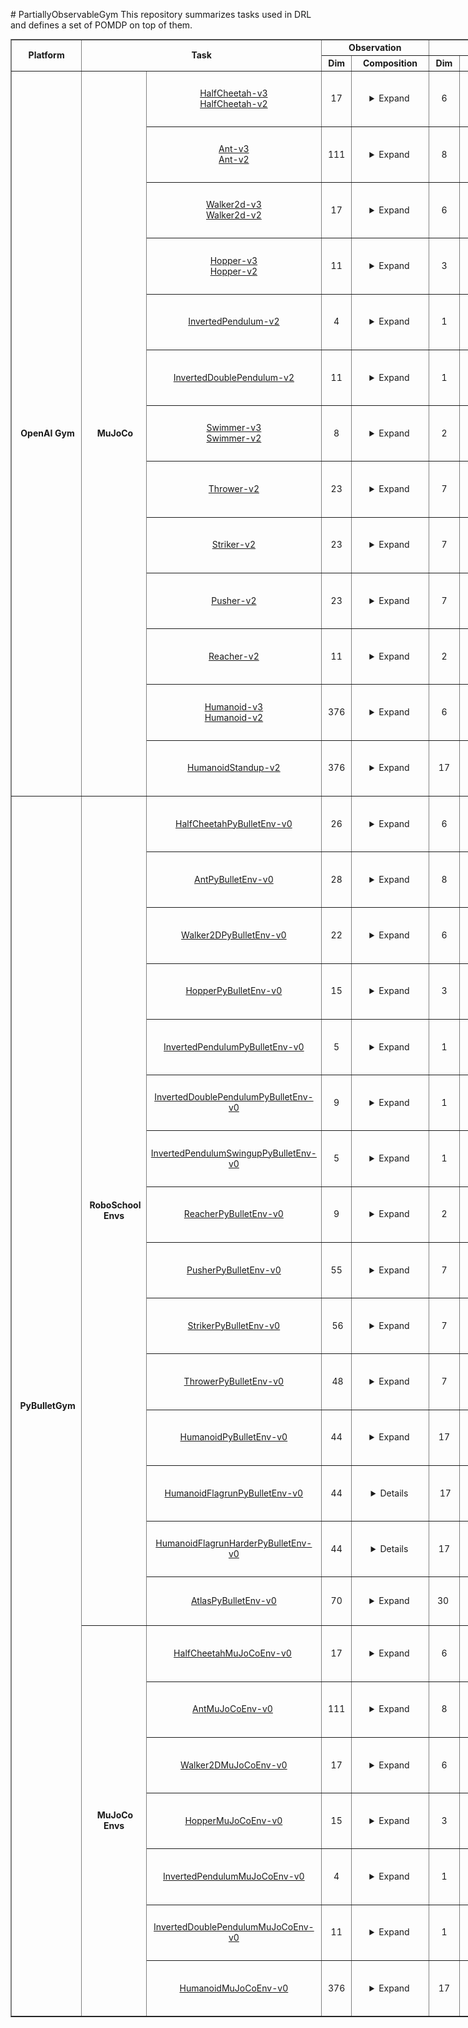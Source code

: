 <p># PartiallyObservableGym This repository summarizes tasks used in DRL and defines a set of POMDP on top of them.</p>

<div style="width:500px;text-align: center;">
<table style="width: 1000px;" border="black" cellspacing="0" cellpadding="0">
<tbody>
<tr style="height: 19px;">
<td style="text-align: center; height: 37px; width: 120px;" rowspan="2"><strong>Platform</strong></td>
<td style="text-align: center; height: 37px; width: 80px;" colspan="2" rowspan="2"><strong>Task</strong></td>
<td style="height: 19px; text-align: center; width: 260px;" colspan="2"><strong>Observation</strong></td>
<td style="height: 19px; text-align: center; width: 259px;" colspan="2"><strong>Action</strong></td>
<td style="height: 37px; text-align: center; width: 69px;" rowspan="2"><strong>Reward</strong></td>
<td style="height: 37px; text-align: center; width: 200px;" colspan="1" rowspan="2"><strong>Image</strong></td>
</tr>
<tr style="height: 18px;">
<td style="height: 18px; text-align: center; width: 60px;"><strong>Dim</strong></td>
<td style="height: 18px; text-align: center; width: 200px;" rowspan="1"><strong>Composition</strong></td>
<td style="height: 18px; text-align: center; width: 60px;"><strong>Dim</strong></td>
<td style="height: 18px; text-align: center; width: 200px;" rowspan="1"><strong>Composition</strong></td>
</tr>
<tr style="height: 62px;">
<td style="height: 978.4px; width: 120px; text-align: center;" rowspan="13">&nbsp;<strong>OpenAI Gym</strong></td>
<td style="height: 978.4px; width: 100px; text-align: center;" rowspan="13">&nbsp;<strong>MuJoCo</strong></td>
<td style="height: 50px; width: 50px;"><a href="https://github.com/openai/gym/blob/master/gym/envs/mujoco/half_cheetah_v3.py" target="_blank" rel="noopener">HalfCheetah-v3</a><br /> <a href="https://github.com/openai/gym/blob/master/gym/envs/mujoco/half_cheetah.py" target="_blank" rel="noopener">HalfCheetah-v2</a></td>
<td style="text-align: center; height: 60px; width: 60px;">17</td>
<td style="height: 60px; padding-left: 5px; width: 200px;"><details><summary>Expand</summary>
<ul>
<li>Position: 1-8 (d=8)</li>
<li>Velocity: 9-17 (d=9)</li>
</ul>
</details></td>
<td style="text-align: center; height: 60px; width: 69.5px;">6</td>
<td style="height: 60px; padding-left: 5px; width: 189.5px;"><details><summary>Expand</summary></details></td>
<td style="height: 60px; width: 69px;">&nbsp;</td>
<td style="text-align: center; height: 60px; width: 141px;"><img src="images/OpenAIGym/MuJoCo/HalfCheetah-v2.PNG" alt="" width="80" height="80" /></td>
</tr>
<tr style="height: 58.4px;">
<td style="height: 50px; width: 50px;"><a href="https://github.com/openai/gym/blob/master/gym/envs/mujoco/ant_v3.py" target="_blank" rel="noopener">Ant-v3</a><br /><a href="https://github.com/openai/gym/blob/master/gym/envs/mujoco/ant.py" target="_blank" rel="noopener">Ant-v2</a></td>
<td style="text-align: center; height: 60px; width: 60px;">111</td>
<td style="height: 60px; padding-left: 5px; width: 200px;"><details><summary>Expand</summary>
<ul>
<li>position: 1-13 (d=13)</li>
<li>velocity: 14-27 (d=14)</li>
<li>cfrc_ext: 28-111 (d=64)</li>
</ul>
</details></td>
<td style="text-align: center; height: 60px; width: 69.5px;">8</td>
<td style="height: 60px; padding-left: 5px; width: 189.5px;"><details><summary>Expand</summary></details></td>
<td style="height: 60px; width: 69px;">&nbsp;</td>
<td style="text-align: center; height: 60px; width: 141px;"><img src="images/OpenAIGym/MuJoCo/Ant-v2.PNG" alt="" width="80" height="80" /></td>
</tr>
<tr style="height: 78px;">
<td style="height: 50px; width: 50px;"><a href="https://github.com/openai/gym/blob/master/gym/envs/mujoco/walker2d_v3.py" target="_blank" rel="noopener">Walker2d-v3</a> <br /><a href="https://github.com/openai/gym/blob/master/gym/envs/mujoco/walker2d.py" target="_blank" rel="noopener">Walker2d-v2</a></td>
<td style="text-align: center; height: 60px; width: 60px;">17</td>
<td style="height: 60px; padding-left: 5px; width: 200px;"><details><summary>Expand</summary>
<ul>
<li>position: 1-8 (d=8)</li>
<li>velocity: 9-17 (d=9)</li>
</ul>
</details></td>
<td style="text-align: center; height: 60px; width: 69.5px;">6</td>
<td style="height: 60px; padding-left: 5px; width: 189.5px;"><details><summary>Expand</summary></details></td>
<td style="height: 60px; width: 69px;">&nbsp;</td>
<td style="text-align: center; height: 60px; width: 141px;"><img src="images/OpenAIGym/MuJoCo/Walker2d-v2.PNG" alt="" width="80" height="80" /></td>
</tr>
<tr style="height: 78px;">
<td style="height: 50px; width: 50px;"><a href="https://github.com/openai/gym/blob/master/gym/envs/mujoco/hopper_v3.py" target="_blank" rel="noopener">Hopper-v3</a><br /> <a href="http://localhost:8888/notebooks/Google%20Drive/git_repos/spinningup-new/spinup/algos/pytorch/lstm_ddpg/Untitled2.ipynb" target="_blank" rel="noopener">Hopper-v2</a></td>
<td style="text-align: center; height: 60px; width: 60px;">11</td>
<td style="height: 60px; padding-left: 5px; width: 200px;"><details><summary>Expand</summary>
<ul>
<li>position: 1-5 (d=5)</li>
<li>velocity: 6-11 (d=6)</li>
</ul>
</details></td>
<td style="text-align: center; height: 60px; width: 69.5px;">3</td>
<td style="height: 60px; padding-left: 5px; width: 189.5px;"><details><summary>Expand</summary></details></td>
<td style="height: 60px; width: 69px;">&nbsp;</td>
<td style="text-align: center; height: 60px; width: 141px;"><img src="images/OpenAIGym/MuJoCo/Hopper-v2.PNG" alt="" width="80" height="80" /></td>
</tr>
<tr style="height: 78px;">
<td style="height: 50px; width: 50px;"><a href="https://github.com/openai/gym/blob/master/gym/envs/mujoco/inverted_pendulum.py" target="_blank" rel="noopener">InvertedPendulum-v2</a></td>
<td style="text-align: center; height: 60px; width: 60px;">4</td>
<td style="height: 60px; padding-left: 5px; width: 200px;"><details><summary>Expand</summary>
<ul>
<li>position: 1-2 (d=2)</li>
<li>velocity: 3-4 (d=2)</li>
</ul>
</details></td>
<td style="text-align: center; height: 60px; width: 69.5px;">1</td>
<td style="height: 60px; padding-left: 5px; width: 189.5px;"><details><summary>Expand</summary></details></td>
<td style="height: 60px; width: 69px;">&nbsp;</td>
<td style="text-align: center; height: 60px; width: 141px;"><img src="images/OpenAIGym/MuJoCo/InvertedPendulum-v2.PNG" alt="" width="80" height="80" /></td>
</tr>
<tr style="height: 78px;">
<td style="height: 50px; width: 50px;"><a href="https://github.com/openai/gym/blob/master/gym/envs/mujoco/inverted_double_pendulum.py" target="_blank" rel="noopener">InvertedDoublePendulum-v2</a></td>
<td style="text-align: center; height: 60px; width: 60px;">11</td>
<td style="height: 60px; padding-left: 5px; width: 200px;"><details><summary>Expand</summary>
<ul>
<li>cart position: 1</li>
<li>link angles sin: 2-3</li>
<li>link angles cos: 4-5</li>
<li>link velocity: 6-8 (d=3)</li>
<li>qfrc_constraint: 9-11 (d=3)</li>
</ul>
</details></td>
<td style="text-align: center; height: 60px; width: 69.5px;">1</td>
<td style="height: 60px; padding-left: 5px; width: 189.5px;"><details><summary>Expand</summary></details>&nbsp;</td>
<td style="height: 60px; width: 69px;">&nbsp;</td>
<td style="text-align: center; height: 60px; width: 141px;"><img src="images/OpenAIGym/MuJoCo/InvertedDoublePendulum-v2.PNG" alt="" width="80" height="80" /></td>
</tr>
<tr style="height: 78px;">
<td style="height: 50px; width: 50px;"><a href="https://github.com/openai/gym/blob/master/gym/envs/mujoco/swimmer_v3.py" target="_blank" rel="noopener">Swimmer-v3</a> <br /><a href="https://github.com/openai/gym/blob/master/gym/envs/mujoco/walker2d.py" target="_blank" rel="noopener">Swimmer-v2</a></td>
<td style="text-align: center; height: 60px; width: 60px;">8</td>
<td style="height: 60px; padding-left: 5px; width: 200px;"><details><summary>Expand</summary>
<ul>
<li>position: 1-3 (d=3)</li>
<li>velocity: 4-8 (d=5)</li>
</ul>
</details></td>
<td style="text-align: center; height: 60px; width: 69.5px;">2</td>
<td style="height: 60px; padding-left: 5px; width: 189.5px;"><details><summary>Expand</summary></details></td>
<td style="height: 60px; width: 69px;">&nbsp;</td>
<td style="text-align: center; height: 60px; width: 141px;"><img src="images/OpenAIGym/MuJoCo/Swimmer-v2.PNG" alt="" width="80" height="80" /></td>
</tr>
<tr style="height: 78px;">
<td style="height: 50px; width: 50px;"><a href="https://github.com/openai/gym/blob/master/gym/envs/mujoco/thrower.py" target="_blank" rel="noopener">Thrower-v2</a></td>
<td style="text-align: center; height: 60px; width: 60px;">23</td>
<td style="height: 60px; padding-left: 5px; width: 200px;"><details><summary>Expand</summary>
<ul>
<li>position: 1-7 (d=7)</li>
<li>velocity: 8-14 (d=7)</li>
<li>get_body_com("r_wrist_roll_link"): 15-17 (d=3)</li>
<li>get_body_com("ball"): 18-20 (d=3)</li>
<li>get_body_com("goal"): 21-23 (d=3)</li>
</ul>
</details></td>
<td style="text-align: center; height: 60px; width: 69.5px;">7</td>
<td style="height: 60px; padding-left: 5px; width: 189.5px;"><details><summary>Expand</summary></details></td>
<td style="height: 60px; width: 69px;">&nbsp;</td>
<td style="text-align: center; height: 60px; width: 141px;"><img src="images/OpenAIGym/MuJoCo/Thrower-v2.PNG" alt="" width="80" height="80" /></td>
</tr>
<tr style="height: 78px;">
<td style="height: 50px; width: 50px;"><a href="https://github.com/openai/gym/blob/master/gym/envs/mujoco/striker.py" target="_blank" rel="noopener">Striker-v2</a></td>
<td style="text-align: center; height: 60px; width: 60px;">23</td>
<td style="height: 60px; padding-left: 5px; width: 200px;"><details><summary>Expand</summary>
<ul>
<li>position: 1-7 (d=7)</li>
<li>velocity: 8-14 (d=7)</li>
<li>get_body_com("tips_arm"): 15-17 (d=3)</li>
<li>get_body_com("object"): 18-20 (d=3)</li>
<li>get_body_com("goal"): 21-23 (d=3)</li>
</ul>
</details></td>
<td style="text-align: center; height: 60px; width: 69.5px;">7</td>
<td style="height: 60px; padding-left: 5px; width: 189.5px;"><details><summary>Expand</summary></details></td>
<td style="height: 60px; width: 69px;">&nbsp;</td>
<td style="text-align: center; height: 60px; width: 141px;"><img src="images/OpenAIGym/MuJoCo/Striker-v2.PNG" alt="" width="80" height="80" /></td>
</tr>
<tr style="height: 78px;">
<td style="height: 50px; width: 50px;"><a href="https://github.com/openai/gym/blob/master/gym/envs/mujoco/pusher.py" target="_blank" rel="noopener">Pusher-v2</a></td>
<td style="text-align: center; height: 60px; width: 60px;">23</td>
<td style="height: 60px; padding-left: 5px; width: 200px;"><details><summary>Expand</summary>
<ul>
<li>position: 1-7 (d=7)</li>
<li>velocity: 8-14 (d=7)</li>
<li>get_body_com("tips_arm"): 15-17 (d=3)</li>
<li>get_body_com("object"): 18-20 (d=3)</li>
<li>get_body_com("goal"): 21-23 (d=3)</li>
</ul>
</details></td>
<td style="text-align: center; height: 60px; width: 69.5px;">7</td>
<td style="height: 60px; padding-left: 5px; width: 189.5px;"><details><summary>Expand</summary></details></td>
<td style="height: 60px; width: 69px;">&nbsp;</td>
<td style="text-align: center; height: 60px; width: 141px;"><img src="images/OpenAIGym/MuJoCo/Pusher-v2.PNG" alt="" width="80" height="80" /></td>
</tr>
<tr style="height: 78px;">
<td style="height: 50px; width: 50px;"><a href="https://github.com/openai/gym/blob/master/gym/envs/mujoco/reacher.py" target="_blank" rel="noopener">Reacher-v2</a></td>
<td style="text-align: center; height: 60px; width: 60px;">11</td>
<td style="height: 60px; padding-left: 5px; width: 200px;"><details><summary>Expand</summary>
<ul>
<li>cos: 1-2 (d=2)</li>
<li>sin: 3-4 (d=2)</li>
<li>position: 5-6 (d=2)</li>
<li>velocity: 7-8 (d=2)</li>
<li>get_body_com("fingertip")-get_body_com("target"): 9-11 (d=3)</li>
</ul>
</details></td>
<td style="text-align: center; height: 60px; width: 69.5px;">2</td>
<td style="height: 60px; padding-left: 5px; width: 189.5px;"><details><summary>Expand</summary></details></td>
<td style="height: 60px; width: 69px;">&nbsp;</td>
<td style="text-align: center; height: 60px; width: 141px;"><img src="images/OpenAIGym/MuJoCo/Reacher-v2.PNG" alt="" width="80" height="80" /></td>
</tr>
<tr style="height: 78px;">
<td style="height: 50px; width: 50px;"><a href="https://github.com/openai/gym/blob/master/gym/envs/mujoco/humanoid_v3.py" target="_blank" rel="noopener">Humanoid-v3</a><br /> <a href="https://github.com/openai/gym/blob/master/gym/envs/mujoco/humanoid.py" target="_blank" rel="noopener">Humanoid-v2</a></td>
<td style="text-align: center; height: 60px; width: 60px;">376</td>
<td style="height: 60px; padding-left: 5px; width: 200px;"><details><summary>Expand</summary>
<ul>
<li>position: 1-22 (d=22)</li>
<li>velocity: 23-45 (d=23)</li>
<li>com_inertia: 46-185 (d=140)</li>
<li>com_velocity: 186-269 (d=84)</li>
<li>actuator_forces: 270-292 (d=23)</li>
<li>external_contact_forces: 293-376 (d=84)</li>
</ul>
</details></td>
<td style="text-align: center; height: 60px; width: 69.5px;">6</td>
<td style="height: 60px; padding-left: 5px; width: 189.5px;"><details><summary>Expand</summary></details>&nbsp;</td>
<td style="height: 60px; width: 69px;">&nbsp;</td>
<td style="text-align: center; height: 60px; width: 141px;"><img src="images/OpenAIGym/MuJoCo/Humanoid-v2.PNG" alt="" width="80" height="80" /></td>
</tr>
<tr style="height: 78px;">
<td style="height: 50px; width: 50px;"><a href="https://github.com/openai/gym/blob/master/gym/envs/mujoco/humanoidstandup.py" target="_blank" rel="noopener">HumanoidStandup-v2</a></td>
<td style="text-align: center; height: 60px; width: 60px;">376</td>
<td style="height: 60px; padding-left: 5px; width: 200px;"><details><summary>Expand</summary>
<ul>
<li>position: 1-22 (d=22)</li>
<li>velocity: 23-45 (d=23)</li>
<li>com_inertia: 46-185 (d=140)</li>
<li>com_velocity: 186-269 (d=84)</li>
<li>actuator_forces: 270-292 (d=23)</li>
<li>external_contact_forces: 293-376 (d=84)</li>
</ul>
</details></td>
<td style="text-align: center; height: 60px; width: 69.5px;">17</td>
<td style="height: 60px; padding-left: 5px; width: 189.5px;"><details><summary>Expand</summary></details>&nbsp;</td>
<td style="height: 60px; width: 69px;">&nbsp;</td>
<td style="text-align: center; height: 60px; width: 141px;"><img src="images/OpenAIGym/MuJoCo/HumanoidStandup-v2.PNG" alt="" width="80" height="80" /></td>
</tr>
<tr style="height: 78px;">
<td style="height: 1716px; width: 120px; text-align: center;" rowspan="22">&nbsp;<strong>PyBulletGym</strong></td>
<td style="height: 1170px; width: 100px; text-align: center;" rowspan="15">&nbsp;<strong>RoboSchool Envs</strong></td>
<td style="height: 50px; width: 50px;"><a href="https://github.com/benelot/pybullet-gym/blob/master/pybulletgym/envs/roboschool/robots/locomotors/walker_base.py" target="_blank" rel="noopener">HalfCheetahPyBulletEnv-v0</a></td>
<td style="text-align: center; height: 60px; width: 60px;">26</td>
<td style="height: 60px; padding-left: 5px; width: 200px;"><details><summary>Expand</summary>
<ul>
<li>more: (d=8)
<ul>
<li>distance at z: 1</li>
<li>angle_to_target sin: 2</li>
<li>angle_to_target cos: 3</li>
<li>velocity x: 4</li>
<li>velocity y: 5</li>
<li>velocity z: 6</li>
<li>roll: 7</li>
<li>pitch: 8</li>
</ul>
</li>
<li>position: 9-20 (d=12)</li>
<li>feet contact: 21-26 (d=6)</li>
</ul>
</details></td>
<td style="text-align: center; height: 60px; width: 69.5px;">6</td>
<td style="height: 60px; padding-left: 5px; width: 189.5px;"><details><summary>Expand</summary></details></td>
<td style="height: 60px; width: 69px;">&nbsp;</td>
<td style="text-align: center; height: 60px; width: 141px;"><img src="images/PyBulletGym/RoboSchool/HalfCheetahPyBulletEnv-v0.PNG" alt="" width="80" height="80" /></td>
</tr>
<tr style="height: 78px;">
<td style="height: 50px; width: 50px;"><a href="http://localhost:8888/notebooks/Google%20Drive/git_repos/spinningup-new/spinup/algos/pytorch/lstm_ddpg/Untitled2.ipynb" target="_blank" rel="noopener">AntPyBulletEnv-v0</a></td>
<td style="text-align: center; height: 60px; width: 60px;">28</td>
<td style="height: 60px; padding-left: 5px; width: 200px;"><details><summary>Expand</summary>
<ul>
<li>more: (d=8)
<ul>
<li>distance at z: 1</li>
<li>angle_to_target sin: 2</li>
<li>angle_to_target cos: 3</li>
<li>velocity x: 4</li>
<li>velocity y: 5</li>
<li>velocity z: 6</li>
<li>roll: 7</li>
<li>pitch: 8</li>
</ul>
</li>
<li>position: 9-24 (d=16)</li>
<li>feet contact: 25-28 (d=4)</li>
</ul>
</details></td>
<td style="text-align: center; height: 60px; width: 69.5px;">8</td>
<td style="height: 60px; padding-left: 5px; width: 189.5px;"><details><summary>Expand</summary></details></td>
<td style="height: 60px; width: 69px;">&nbsp;</td>
<td style="text-align: center; height: 60px; width: 141px;"><img src="images/PyBulletGym/RoboSchool/AntPyBulletEnv-v0.PNG" alt="" width="80" height="80" /></td>
</tr>
<tr style="height: 78px;">
<td style="height: 50px; width: 50px;"><a href="http://localhost:8888/notebooks/Google%20Drive/git_repos/spinningup-new/spinup/algos/pytorch/lstm_ddpg/Untitled2.ipynb" target="_blank" rel="noopener">Walker2DPyBulletEnv-v0</a></td>
<td style="text-align: center; height: 60px; width: 60px;">22</td>
<td style="height: 60px; padding-left: 5px; width: 200px;"><details><summary>Expand</summary>
<ul>
<li>&nbsp;more: (d=8)
<ul>
<li>distance at z: 1</li>
<li>angle_to_target sin: 2</li>
<li>angle_to_target cos: 3</li>
<li>velocity x: 4</li>
<li>velocity y: 5</li>
<li>velocity z: 6</li>
<li>roll: 7</li>
<li>pitch: 8</li>
</ul>
</li>
<li>position: 9-20 (d=12)</li>
<li>feet contact: 21-22 (d=2)</li>
</ul>
</details></td>
<td style="text-align: center; height: 60px; width: 69.5px;">6</td>
<td style="height: 60px; padding-left: 5px; width: 189.5px;"><details><summary>Expand</summary></details></td>
<td style="height: 60px; width: 69px;">&nbsp;</td>
<td style="text-align: center; height: 60px; width: 141px;"><img src="images/PyBulletGym/RoboSchool/Walker2DPyBulletEnv-v0.PNG" alt="" width="80" height="80" /></td>
</tr>
<tr style="height: 78px;">
<td style="height: 50px; width: 50px;"><a href="http://localhost:8888/notebooks/Google%20Drive/git_repos/spinningup-new/spinup/algos/pytorch/lstm_ddpg/Untitled2.ipynb" target="_blank" rel="noopener">HopperPyBulletEnv-v0</a></td>
<td style="text-align: center; height: 60px; width: 60px;">15</td>
<td style="height: 60px; padding-left: 5px; width: 200px;"><details><summary>Expand</summary>
<ul>
<li>more: (d=8)
<ul>
<li>distance at z: 1</li>
<li>angle_to_target sin: 2</li>
<li>angle_to_target cos: 3</li>
<li>velocity x: 4</li>
<li>velocity y: 5</li>
<li>velocity z: 6</li>
<li>roll: 7</li>
<li>pitch: 8</li>
</ul>
</li>
<li>position: 9-14 (d=6)</li>
<li>feet contact: 15 (d=1)</li>
</ul>
</details></td>
<td style="text-align: center; height: 60px; width: 69.5px;">3</td>
<td style="height: 60px; padding-left: 5px; width: 189.5px;"><details><summary>Expand</summary></details>&nbsp;</td>
<td style="height: 60px; width: 69px;">&nbsp;</td>
<td style="text-align: center; height: 60px; width: 141px;"><img src="images/PyBulletGym/RoboSchool/HopperPyBulletEnv-v0.PNG" alt="" width="80" height="80" /></td>
</tr>
<tr style="height: 78px;">
<td style="height: 50px; width: 50px;"><a href="https://github.com/benelot/pybullet-gym/blob/master/pybulletgym/envs/roboschool/robots/pendula/interted_pendulum.py" target="_blank" rel="noopener">InvertedPendulumPyBulletEnv-v0</a></td>
<td style="text-align: center; height: 60px; width: 60px;">5</td>
<td style="height: 60px; padding-left: 5px; width: 200px;"><details><summary>Expand</summary>
<ul>
<li>slider x: 1</li>
<li>slider velocity x: 2</li>
<li>cos: 3</li>
<li>sin: 4</li>
<li>theta_dot: 5</li>
</ul>
</details></td>
<td style="text-align: center; height: 60px; width: 69.5px;">1</td>
<td style="height: 60px; padding-left: 5px; width: 189.5px;"><details open=""><summary>Expand</summary></details></td>
<td style="height: 60px; width: 69px;">&nbsp;</td>
<td style="text-align: center; height: 60px; width: 141px;"><img src="images/PyBulletGym/RoboSchool/InvertedPendulumPyBulletEnv-v0.PNG" alt="" width="80" height="80" /></td>
</tr>
<tr style="height: 78px;">
<td style="height: 50px; width: 50px;"><a href="https://github.com/benelot/pybullet-gym/blob/master/pybulletgym/envs/roboschool/robots/pendula/inverted_double_pendulum.py" target="_blank" rel="noopener">InvertedDoublePendulumPyBulletEnv-v0</a></td>
<td style="text-align: center; height: 60px; width: 60px;">9</td>
<td style="height: 60px; padding-left: 5px; width: 200px;"><details><summary>Expand</summary>
<ul>
<li>slider x: 1</li>
<li>slider velocity x: 2</li>
<li>pole2 x: 3</li>
<li>j1 cos: 4</li>
<li>j1 sin: 5</li>
<li>j1 dot: 6</li>
<li>j2 cos: 7</li>
<li>j2 sin: 8</li>
<li>j2 dot: 9</li>
</ul>
</details></td>
<td style="text-align: center; height: 60px; width: 69.5px;">1</td>
<td style="height: 60px; padding-left: 5px; width: 189.5px;"><details><summary>Expand</summary></details></td>
<td style="height: 60px; width: 69px;">&nbsp;</td>
<td style="text-align: center; height: 60px; width: 141px;"><img src="images/PyBulletGym/RoboSchool/InvertedDoublePendulumPyBulletEnv-v0.PNG" alt="" width="80" height="80" /></td>
</tr>
<tr style="height: 78px;">
<td style="height: 50px; width: 50px;"><a href="https://github.com/benelot/pybullet-gym/blob/master/pybulletgym/envs/roboschool/robots/pendula/inverted_double_pendulum.py" target="_blank" rel="noopener">InvertedPendulumSwingupPyBulletEnv-v0</a></td>
<td style="text-align: center; height: 60px; width: 60px;">5</td>
<td style="height: 60px; padding-left: 5px; width: 200px;"><details><summary>Expand</summary>
<ul>
<li>slider x: 1</li>
<li>slider velocity x: 2</li>
<li>cos: 3</li>
<li>sin: 4</li>
<li>theta_dot: 5</li>
</ul>
</details></td>
<td style="text-align: center; height: 60px; width: 69.5px;">1</td>
<td style="height: 60px; padding-left: 5px; width: 189.5px;"><details><summary>Expand</summary></details></td>
<td style="height: 60px; width: 69px;">&nbsp;</td>
<td style="text-align: center; height: 60px; width: 141px;"><img src="images/PyBulletGym/RoboSchool/InvertedPendulumSwingupPyBulletEnv-v0.PNG" alt="" width="80" height="80" /></td>
</tr>
<tr style="height: 78px;">
<td style="height: 50px; width: 50px;"><a href="https://github.com/benelot/pybullet-gym/blob/master/pybulletgym/envs/roboschool/robots/manipulators/reacher.py" target="_blank" rel="noopener">ReacherPyBulletEnv-v0</a></td>
<td style="text-align: center; height: 60px; width: 60px;">9</td>
<td style="height: 60px; padding-left: 5px; width: 200px;"><details><summary>Expand</summary>
<ul>
<li>target x: 1</li>
<li>target y: 2</li>
<li>to_target_vec 1: 3</li>
<li>to_target_vec 2: 4</li>
<li>central_joint cos: 5</li>
<li>central_joint sin: 6</li>
<li>central_joint dot: 7</li>
<li>elbow_joint gamma: 8</li>
<li>elbow_joint gamma dot: 9</li>
</ul>
</details></td>
<td style="text-align: center; height: 60px; width: 69.5px;">2</td>
<td style="height: 60px; padding-left: 5px; width: 189.5px;"><details><summary>Expand</summary></details>&nbsp;</td>
<td style="height: 60px; width: 69px;">&nbsp;</td>
<td style="text-align: center; height: 60px; width: 141px;"><img src="images/PyBulletGym/RoboSchool/ReacherPyBulletEnv-v0.PNG" alt="" width="80" height="80" /></td>
</tr>
<tr style="height: 78px;">
<td style="height: 50px; width: 50px;"><a href="https://github.com/benelot/pybullet-gym/blob/master/pybulletgym/envs/roboschool/robots/manipulators/pusher.py">PusherPyBulletEnv-v0</a></td>
<td style="text-align: center; height: 60px; width: 60px;">55</td>
<td style="height: 60px; padding-left: 5px; width: 200px;"><details><summary>Expand</summary>
<ul>
<li>Position: (d=22)</li>
<li>Velocity: (d=22)</li>
<li>target_pos - object_pos: (d=2)</li>
<li>fingertip.pose().xyz(): (d=3)</li>
<li>object.pose().xyz(): (d=3)</li>
<li>target.pose().xyz(): (d=3)</li>
</ul>
</details></td>
<td style="text-align: center; height: 60px; width: 69.5px;">7</td>
<td style="height: 60px; padding-left: 5px; width: 189.5px;"><details><summary>Expand</summary></details>&nbsp;</td>
<td style="height: 60px; width: 69px;">&nbsp;</td>
<td style="text-align: center; height: 60px; width: 141px;"><img src="images/PyBulletGym/RoboSchool/PusherPyBulletEnv-v0.PNG" alt="" width="80" height="80" /></td>
</tr>
<tr style="height: 78px;">
<td style="height: 50px; width: 50px;"><a href="https://github.com/benelot/pybullet-gym/blob/master/pybulletgym/envs/roboschool/robots/manipulators/striker.py">StrikerPyBulletEnv-v0</a></td>
<td style="text-align: center; height: 60px; width: 60px;">&nbsp;56</td>
<td style="height: 60px; padding-left: 5px; width: 200px;"><details><summary>Expand</summary>
<ul>
<li>Position: (d=22)</li>
<li>Velocity: (d=22)</li>
<li>target_pos - object_pos: (d=3)</li>
<li>fingertip.pose().xyz(): (d=3)</li>
<li>object.pose().xyz(): (d=3)</li>
<li>target.pose().xyz(): (d=3)</li>
</ul>
</details></td>
<td style="text-align: center; height: 60px; width: 69.5px;">7</td>
<td style="height: 60px; padding-left: 5px; width: 189.5px;"><details><summary>Expand</summary></details>&nbsp;</td>
<td style="height: 60px; width: 69px;">&nbsp;</td>
<td style="text-align: center; height: 60px; width: 141px;"><img src="images/PyBulletGym/RoboSchool/StrikerPyBulletEnv-v0.PNG" alt="" width="80" height="80" /></td>
</tr>
<tr style="height: 78px;">
<td style="height: 50px; width: 50px;"><a href="https://github.com/benelot/pybullet-gym/blob/master/pybulletgym/envs/roboschool/robots/manipulators/thrower.py">ThrowerPyBulletEnv-v0</a></td>
<td style="text-align: center; height: 60px; width: 60px;">&nbsp;48</td>
<td style="height: 60px; padding-left: 5px; width: 200px;"><details><summary>Expand</summary>
<ul>
<li>Position: (d=18)</li>
<li>Velocity: (d=18)</li>
<li>target_pos - object_pos: (d=3)</li>
<li>fingertip.pose().xyz(): (d=3)</li>
<li>object.pose().xyz(): (d=3)</li>
<li>target.pose().xyz(): (d=3)</li>
</ul>
</details></td>
<td style="text-align: center; height: 60px; width: 69.5px;">7</td>
<td style="height: 60px; padding-left: 5px; width: 189.5px;"><details><summary>Expand</summary></details>&nbsp;</td>
<td style="height: 60px; width: 69px;">&nbsp;</td>
<td style="text-align: center; height: 60px; width: 141px;"><img src="images/PyBulletGym/RoboSchool/ThrowerPyBulletEnv-v0.PNG" alt="" width="80" height="80" /></td>
</tr>
<tr style="height: 78px;">
<td style="height: 50px; width: 50px;"><a href="https://github.com/benelot/pybullet-gym/blob/master/pybulletgym/envs/roboschool/robots/locomotors/humanoid.py">HumanoidPyBulletEnv-v0</a></td>
<td style="text-align: center; height: 60px; width: 60px;">44</td>
<td style="height: 60px; padding-left: 5px; width: 200px;"><details><summary>Expand</summary>
<ul>
<li>more: (d=8)
<ul>
<li>distance at z: 1</li>
<li>angle_to_target sin: 2</li>
<li>angle_to_target cos: 3</li>
<li>velocity x: 4</li>
<li>velocity y: 5</li>
<li>velocity z: 6</li>
<li>roll: 7</li>
<li>pitch: 8</li>
</ul>
</li>
<li>position: 9-42 (d=34)</li>
<li>feet contact: 43-44 (d=2)</li>
</ul>
</details></td>
<td style="text-align: center; height: 60px; width: 69.5px;">17</td>
<td style="height: 60px; padding-left: 5px; width: 189.5px;"><details><summary>Expand</summary></details>&nbsp;</td>
<td style="height: 60px; width: 69px;">&nbsp;</td>
<td style="text-align: center; height: 60px; width: 141px;"><img src="images/PyBulletGym/RoboSchool/HumanoidPyBulletEnv-v0.PNG" alt="" width="80" height="80" /></td>
</tr>
<tr style="height: 78px;">
<td style="height: 50px; width: 50px;"><a href="https://github.com/benelot/pybullet-gym/blob/master/pybulletgym/envs/roboschool/robots/locomotors/humanoid_flagrun.py">HumanoidFlagrunPyBulletEnv-v0</a></td>
<td style="text-align: center; height: 60px; width: 60px;">44</td>
<td style="height: 60px; padding-left: 5px; width: 200px;"><details><details><summary>Expand</summary>
<ul>
<li>more: (d=8)
<ul>
<li>distance at z: 1</li>
<li>angle_to_target sin: 2</li>
<li>angle_to_target cos: 3</li>
<li>velocity x: 4</li>
<li>velocity y: 5</li>
<li>velocity z: 6</li>
<li>roll: 7</li>
<li>pitch: 8</li>
</ul>
</li>
<li>position: 9-42 (d=34)</li>
<li>feet contact: 43-44 (d=2)</li>
</ul>
</details></details></td>
<td style="text-align: center; height: 60px; width: 69.5px;">&nbsp;17</td>
<td style="height: 60px; padding-left: 5px; width: 189.5px;"><details><summary>Expand</summary></details>&nbsp;</td>
<td style="height: 60px; width: 69px;">&nbsp;</td>
<td style="text-align: center; height: 60px; width: 141px;"><img src="images/PyBulletGym/RoboSchool/HumanoidFlagrunPyBulletEnv-v0.PNG" alt="" width="80" height="80" /></td>
</tr>
<tr style="height: 78px;">
<td style="height: 50px; width: 50px;"><a href="https://github.com/benelot/pybullet-gym/blob/master/pybulletgym/envs/roboschool/robots/locomotors/humanoid_flagrun.py">HumanoidFlagrunHarderPyBulletEnv-v0</a></td>
<td style="text-align: center; height: 60px; width: 60px;">44</td>
<td style="height: 60px; padding-left: 5px; width: 200px;"><details><details><summary>Expand</summary>
<ul>
<li>more: (d=8)
<ul>
<li>distance at z: 1</li>
<li>angle_to_target sin: 2</li>
<li>angle_to_target cos: 3</li>
<li>velocity x: 4</li>
<li>velocity y: 5</li>
<li>velocity z: 6</li>
<li>roll: 7</li>
<li>pitch: 8</li>
</ul>
</li>
<li>position: 9-42 (d=34)</li>
<li>feet contact: 43-44 (d=2)</li>
</ul>
</details></details></td>
<td style="text-align: center; height: 60px; width: 69.5px;">17</td>
<td style="height: 60px; padding-left: 5px; width: 189.5px;"><details><summary>Expand</summary></details>&nbsp;</td>
<td style="height: 60px; width: 69px;">&nbsp;</td>
<td style="text-align: center; height: 60px; width: 141px;"><img src="images/PyBulletGym/RoboSchool/HumanoidFlagrunHarderPyBulletEnv-v0.PNG" alt="" width="80" height="80" /></td>
</tr>
<tr style="height: 78px;">
<td style="height: 50px; width: 50px;"><a href="https://github.com/benelot/pybullet-gym/blob/master/pybulletgym/envs/roboschool/robots/locomotors/atlas.py">AtlasPyBulletEnv-v0</a></td>
<td style="text-align: center; height: 60px; width: 60px;">70</td>
<td style="height: 60px; padding-left: 5px; width: 200px;"><details><summary>Expand</summary>
<ul>
<li>more: (d=8)
<ul>
<li>distance at z: 1</li>
<li>angle_to_target sin: 2</li>
<li>angle_to_target cos: 3</li>
<li>velocity x: 4</li>
<li>velocity y: 5</li>
<li>velocity z: 6</li>
<li>roll: 7</li>
<li>pitch: 8</li>
</ul>
</li>
<li>position: 9-68 (d=60)</li>
<li>feet contact: 69-70 (d=2)</li>
</ul>
</details></td>
<td style="text-align: center; height: 60px; width: 69.5px;">30&nbsp;</td>
<td style="height: 60px; padding-left: 5px; width: 189.5px;">&nbsp;</td>
<td style="height: 60px; width: 69px;">&nbsp;</td>
<td style="text-align: center; height: 60px; width: 141px;">&nbsp;</td>
</tr>
<tr style="height: 78px;">
<td style="text-align: center; height: 546px; width: 100px;" rowspan="7">&nbsp;<strong>MuJoCo Envs</strong></td>
<td style="height: 50px; width: 50px;"><a href="https://github.com/benelot/pybullet-gym/blob/master/pybulletgym/envs/mujoco/robots/locomotors/half_cheetah.py" target="_blank" rel="noopener">HalfCheetahMuJoCoEnv-v0</a>&nbsp;</td>
<td style="text-align: center; height: 60px; width: 60px;">17</td>
<td style="height: 60px; padding-left: 5px; width: 200px;"><details><summary>Expand</summary>
<ul>
<li>&nbsp;position: 1-8 (d=8)</li>
<li>velocity: 9-17 (d=9)</li>
</ul>
</details></td>
<td style="text-align: center; height: 60px; width: 69.5px;">6</td>
<td style="height: 60px; padding-left: 5px; width: 189.5px;"><details><summary>Expand</summary></details>&nbsp;</td>
<td style="height: 60px; width: 69px;">&nbsp;</td>
<td style="text-align: center; height: 60px; width: 141px;"><img src="images/PyBulletGym/MuJoCo/HalfCheetahMuJoCoEnv-v0.PNG" alt="" width="80" height="80" /></td>
</tr>
<tr style="height: 78px;">
<td style="height: 50px; width: 50px;"><a href="https://github.com/benelot/pybullet-gym/blob/master/pybulletgym/envs/mujoco/robots/locomotors/ant.py" target="_blank" rel="noopener">AntMuJoCoEnv-v0</a>&nbsp;</td>
<td style="text-align: center; height: 60px; width: 60px;">111</td>
<td style="height: 60px; padding-left: 5px; width: 200px;"><details><summary>Expand</summary>
<ul>
<li>position: 1-13 (d=13)</li>
<li>velocity: 14-27 (d=14)</li>
<li>cfrc_ext: 28-111 (d=64) (The cfrc_ext is set to zeros in PyBulletGym.) (The cfrc_ext are the external forces (force x,y,z and torque x,y,z) applied to each of the links at the center of mass. For the Ant, this is 14*6: the ground link, the torso link, and 12 links for all legs (3 links for each leg))</li>
</ul>
</details></td>
<td style="text-align: center; height: 60px; width: 69.5px;">8</td>
<td style="height: 60px; padding-left: 5px; width: 189.5px;"><details><summary>Expand</summary></details>&nbsp;</td>
<td style="height: 60px; width: 69px;">&nbsp;</td>
<td style="text-align: center; height: 60px; width: 141px;"><img src="images/PyBulletGym/MuJoCo/AntMuJoCoEnv-v0.PNG" alt="" width="80" height="80" /></td>
</tr>
<tr style="height: 78px;">
<td style="height: 50px; width: 50px;"><a href="https://github.com/benelot/pybullet-gym/blob/master/pybulletgym/envs/mujoco/robots/locomotors/walker2d.py" target="_blank" rel="noopener">Walker2DMuJoCoEnv-v0</a></td>
<td style="text-align: center; height: 60px; width: 60px;">17</td>
<td style="height: 60px; padding-left: 5px; width: 200px;"><details><summary>Expand</summary>
<ul>
<li>position: 1-8 (d=8)</li>
<li>velocity: 9-17 (d=9)</li>
</ul>
</details></td>
<td style="text-align: center; height: 60px; width: 69.5px;">6</td>
<td style="height: 60px; padding-left: 5px; width: 189.5px;"><details><summary>Expand</summary></details>&nbsp;</td>
<td style="height: 60px; width: 69px;">&nbsp;</td>
<td style="text-align: center; height: 60px; width: 141px;"><img src="images/PyBulletGym/MuJoCo/Walker2DMuJoCoEnv-v0.PNG" alt="" width="80" height="80" /></td>
</tr>
<tr style="height: 78px;">
<td style="height: 50px; width: 50px;"><a href="https://github.com/benelot/pybullet-gym/blob/master/pybulletgym/envs/mujoco/robots/locomotors/hopper.py" target="_blank" rel="noopener">HopperMuJoCoEnv-v0</a></td>
<td style="text-align: center; height: 60px; width: 60px;">15</td>
<td style="height: 60px; padding-left: 5px; width: 200px;"><details><summary>Expand</summary>
<ul>
<li>position: 1-7 (d=7)</li>
<li>velocity: 8-15 (d=8)</li>
</ul>
</details></td>
<td style="text-align: center; height: 60px; width: 69.5px;">3</td>
<td style="height: 60px; padding-left: 5px; width: 189.5px;"><details><summary>Expand</summary></details>&nbsp;</td>
<td style="height: 60px; width: 69px;">&nbsp;</td>
<td style="text-align: center; height: 60px; width: 141px;"><img src="images/PyBulletGym/MuJoCo/HopperMuJoCoEnv-v0.PNG" alt="" width="80" height="80" /></td>
</tr>
<tr style="height: 78px;">
<td style="height: 50px; width: 50px;"><a href="https://github.com/benelot/pybullet-gym/blob/master/pybulletgym/envs/mujoco/robots/pendula/inverted_pendulum.py" target="_blank" rel="noopener">InvertedPendulumMuJoCoEnv-v0</a></td>
<td style="text-align: center; height: 60px; width: 60px;">4</td>
<td style="height: 60px; padding-left: 5px; width: 200px;"><details><summary>Expand</summary>
<ul>
<li>position: 1-3 (d=3)</li>
<li>velocity: 4 (d=1)</li>
</ul>
</details></td>
<td style="text-align: center; height: 60px; width: 69.5px;">1</td>
<td style="height: 60px; padding-left: 5px; width: 189.5px;"><details><summary>Expand</summary></details>&nbsp;</td>
<td style="height: 60px; width: 69px;">&nbsp;</td>
<td style="text-align: center; height: 60px; width: 141px;"><img src="images/PyBulletGym/MuJoCo/InvertedPendulumMuJoCoEnv-v0.PNG" alt="" width="80" height="80" /></td>
</tr>
<tr style="height: 78px;">
<td style="height: 50px; width: 50px;"><a href="https://github.com/benelot/pybullet-gym/blob/master/pybulletgym/envs/mujoco/robots/pendula/inverted_double_pendulum.py" target="_blank" rel="noopener">InvertedDoublePendulumMuJoCoEnv-v0</a></td>
<td style="text-align: center; height: 60px; width: 60px;">11</td>
<td style="height: 60px; padding-left: 5px; width: 200px;"><details><summary>Expand</summary>
<ul>
<li>cart position: 1</li>
<li>link angles sin: 2-3</li>
<li>link angles cos: 4-5</li>
<li>link velocity: 6-8</li>
<li>qfrc_constraint: 9-11</li>
</ul>
</details></td>
<td style="text-align: center; height: 60px; width: 69.5px;">1</td>
<td style="height: 60px; padding-left: 5px; width: 189.5px;"><details><summary>Expand</summary></details>&nbsp;</td>
<td style="height: 60px; width: 69px;">&nbsp;</td>
<td style="text-align: center; height: 60px; width: 141px;"><img src="images/PyBulletGym/MuJoCo/InvertedDoublePendulumMuJoCoEnv-v0.PNG" alt="" width="80" height="80" /></td>
</tr>
<tr style="height: 78px;">
<td style="height: 50px; width: 50px;"><a href="https://github.com/benelot/pybullet-gym/blob/master/pybulletgym/envs/mujoco/robots/locomotors/humanoid.py">HumanoidMuJoCoEnv-v0</a></td>
<td style="text-align: center; height: 60px; width: 60px;">376</td>
<td style="height: 60px; padding-left: 5px; width: 200px;"><details><summary>Expand</summary>
<ul>
<li>position: 1-22 (d=22)</li>
<li>velocity: 23-45 (d=23)</li>
<li>com_inertia: 46-185 (d=140)</li>
<li>com_velocity: 186-269 (d=84)</li>
<li>actuator_forces: 270-292 (d=23)</li>
<li>external_contact_forces: 293-376 (d=84)</li>
</ul>
</details></td>
<td style="text-align: center; height: 60px; width: 69.5px;">17</td>
<td style="height: 60px; padding-left: 5px; width: 189.5px;"><details><summary>Expand</summary></details>&nbsp;</td>
<td style="height: 60px; width: 69px;">&nbsp;</td>
<td style="text-align: center; height: 60px; width: 141px;"><img src="images/PyBulletGym/MuJoCo/HumanoidMuJoCoEnv-v0.PNG" alt="" width="80" height="80" /></td>
</tr>
</tbody>
</table>
</div>